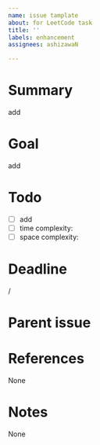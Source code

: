 ```yaml
---
name: issue tamplate
about: for LeetCode task
title: ''
labels: enhancement
assignees: ashizawaN

---
```


# Summary
add 

# Goal
add 

# Todo
- [ ] add 
- [ ] time complexity: 
- [ ] space complexity: 

# Deadline
/

# Parent issue
# References
None

# Notes
None
